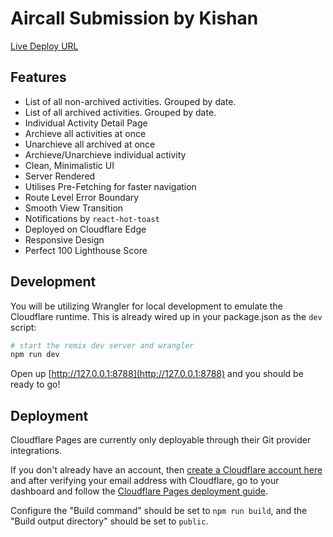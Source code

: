# Aircall Submission by Kishan

[Live Deploy URL](https://aircall-remix.pages.dev/)

## Features
- List of all non-archived activities. Grouped by date.
- List of all archived activities. Grouped by date.
- Individual Activity Detail Page
- Archieve all activities at once
- Unarchieve all archived at once
- Archieve/Unarchieve individual activity
- Clean, Minimalistic UI
- Server Rendered
- Utilises Pre-Fetching for faster navigation
- Route Level Error Boundary
- Smooth View Transition
- Notifications by `react-hot-toast`
- Deployed on Cloudflare Edge
- Responsive Design
- Perfect 100 Lighthouse Score
## Development

You will be utilizing Wrangler for local development to emulate the Cloudflare runtime. This is already wired up in your package.json as the `dev` script:

```sh
# start the remix dev server and wrangler
npm run dev
```

Open up [http://127.0.0.1:8788](http://127.0.0.1:8788) and you should be ready to go!

## Deployment

Cloudflare Pages are currently only deployable through their Git provider integrations.

If you don't already have an account, then [create a Cloudflare account here](https://dash.cloudflare.com/sign-up/pages) and after verifying your email address with Cloudflare, go to your dashboard and follow the [Cloudflare Pages deployment guide](https://developers.cloudflare.com/pages/framework-guides/deploy-anything).

Configure the "Build command" should be set to `npm run build`, and the "Build output directory" should be set to `public`.
